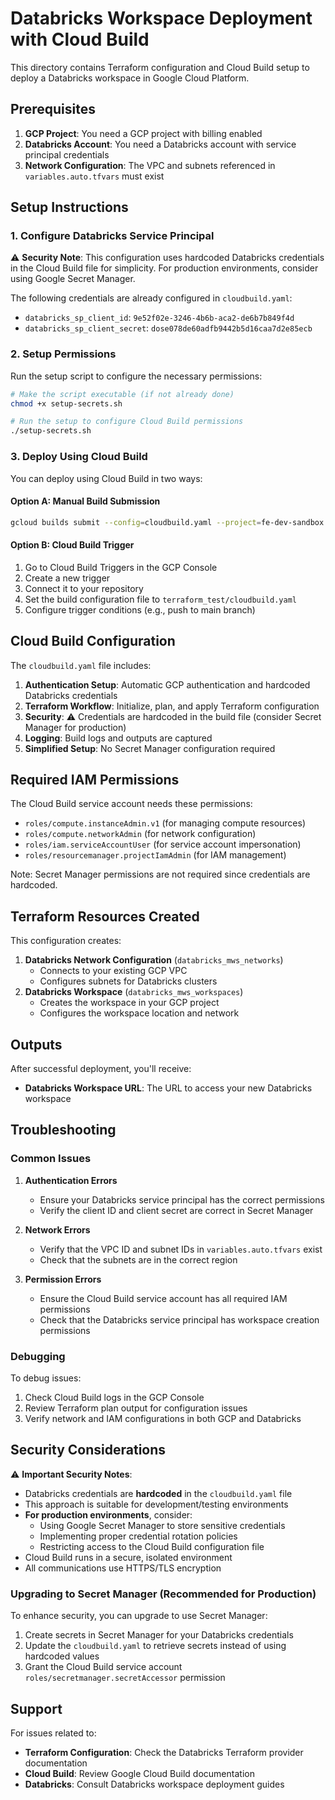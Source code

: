# Databricks Workspace Deployment with Cloud Build

This directory contains Terraform configuration and Cloud Build setup to deploy a Databricks workspace in Google Cloud Platform.

## Prerequisites

1. **GCP Project**: You need a GCP project with billing enabled
2. **Databricks Account**: You need a Databricks account with service principal credentials
3. **Network Configuration**: The VPC and subnets referenced in `variables.auto.tfvars` must exist

## Setup Instructions

### 1. Configure Databricks Service Principal

⚠️ **Security Note**: This configuration uses hardcoded Databricks credentials in the Cloud Build file for simplicity. For production environments, consider using Google Secret Manager.

The following credentials are already configured in `cloudbuild.yaml`:
- `databricks_sp_client_id`: `9e52f02e-3246-4b6b-aca2-de6b7b849f4d` <!-- gitleaks:allow -->
- `databricks_sp_client_secret`: `dose078de60adfb9442b5d16caa7d2e85ecb` <!-- gitleaks:allow -->

### 2. Setup Permissions

Run the setup script to configure the necessary permissions:

```bash
# Make the script executable (if not already done)
chmod +x setup-secrets.sh

# Run the setup to configure Cloud Build permissions
./setup-secrets.sh
```

### 3. Deploy Using Cloud Build

You can deploy using Cloud Build in two ways:

#### Option A: Manual Build Submission
```bash
gcloud builds submit --config=cloudbuild.yaml --project=fe-dev-sandbox
```

#### Option B: Cloud Build Trigger
1. Go to Cloud Build Triggers in the GCP Console
2. Create a new trigger
3. Connect it to your repository
4. Set the build configuration file to `terraform_test/cloudbuild.yaml`
5. Configure trigger conditions (e.g., push to main branch)

## Cloud Build Configuration

The `cloudbuild.yaml` file includes:

1. **Authentication Setup**: Automatic GCP authentication and hardcoded Databricks credentials
2. **Terraform Workflow**: Initialize, plan, and apply Terraform configuration
3. **Security**: ⚠️ Credentials are hardcoded in the build file (consider Secret Manager for production)
4. **Logging**: Build logs and outputs are captured
5. **Simplified Setup**: No Secret Manager configuration required

## Required IAM Permissions

The Cloud Build service account needs these permissions:
- `roles/compute.instanceAdmin.v1` (for managing compute resources)
- `roles/compute.networkAdmin` (for network configuration)
- `roles/iam.serviceAccountUser` (for service account impersonation)
- `roles/resourcemanager.projectIamAdmin` (for IAM management)

Note: Secret Manager permissions are not required since credentials are hardcoded.

## Terraform Resources Created

This configuration creates:
1. **Databricks Network Configuration** (`databricks_mws_networks`)
   - Connects to your existing GCP VPC
   - Configures subnets for Databricks clusters
2. **Databricks Workspace** (`databricks_mws_workspaces`)
   - Creates the workspace in your GCP project
   - Configures the workspace location and network

## Outputs

After successful deployment, you'll receive:
- **Databricks Workspace URL**: The URL to access your new Databricks workspace

## Troubleshooting

### Common Issues

1. **Authentication Errors**
   - Ensure your Databricks service principal has the correct permissions
   - Verify the client ID and client secret are correct in Secret Manager

2. **Network Errors**
   - Verify that the VPC ID and subnet IDs in `variables.auto.tfvars` exist
   - Check that the subnets are in the correct region

3. **Permission Errors**
   - Ensure the Cloud Build service account has all required IAM permissions
   - Check that the Databricks service principal has workspace creation permissions

### Debugging

To debug issues:
1. Check Cloud Build logs in the GCP Console
2. Review Terraform plan output for configuration issues
3. Verify network and IAM configurations in both GCP and Databricks

## Security Considerations

⚠️ **Important Security Notes**:
- Databricks credentials are **hardcoded** in the `cloudbuild.yaml` file
- This approach is suitable for development/testing environments
- **For production environments**, consider:
  - Using Google Secret Manager to store sensitive credentials
  - Implementing proper credential rotation policies
  - Restricting access to the Cloud Build configuration file
- Cloud Build runs in a secure, isolated environment
- All communications use HTTPS/TLS encryption

### Upgrading to Secret Manager (Recommended for Production)

To enhance security, you can upgrade to use Secret Manager:
1. Create secrets in Secret Manager for your Databricks credentials
2. Update the `cloudbuild.yaml` to retrieve secrets instead of using hardcoded values
3. Grant the Cloud Build service account `roles/secretmanager.secretAccessor` permission

## Support

For issues related to:
- **Terraform Configuration**: Check the Databricks Terraform provider documentation
- **Cloud Build**: Review Google Cloud Build documentation
- **Databricks**: Consult Databricks workspace deployment guides
